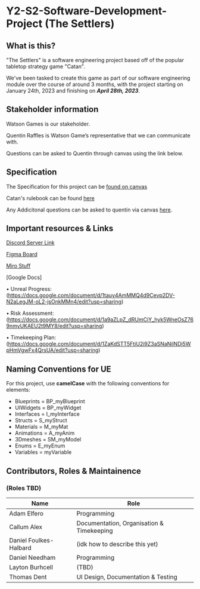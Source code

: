 # Y2-S2-Software-Development-Project (The Settlers)


## What is this?

"The Settlers" is a software engineering project based off of the popular tabletop strategy game "Catan".

We've been tasked to create this game as part of our software engineering module over the course of around 3 months, with the project starting on January 24th, 2023 and finishing on ***April 28th, 2023***.


## Stakeholder information

Watson Games is our stakeholder.

Quentin Raffles is Watson Game’s representative that we can communicate with.

Questions can be asked to Quentin through canvas using the link below.


## Specification

The Specification for this project can be [found on canvas](https://github.com/UoS-CompSci-Team/Y2-S2-Software-Development-Project/files/10490593/SWECoursework2023.1.pdf)

Catan's rulebook can be found [here](https://github.com/UoS-CompSci-Team/Y2-S2-Software-Development-Project/files/10490599/Catan.Rulebook.1.pdf)


Any Addicitonal questions can be asked to quentin via canvas [here](https://canvas.sussex.ac.uk/courses/21660/discussion_topics/278808).


## __Important resources & Links__

[Discord Server Link](https://discord.gg/muWzrvMc)

[Figma Board](https://www.figma.com/file/rEp8yyZT7JQBYX4SyXFvA5/Coursework-Design-Stuff?node-id=0%3A1&t=8FlJQkyzOtbRuUQI-1)

[Miro Stuff](https://miro.com/app/board/uXjVPulpUUM=/?share_link_id=639960897637)

[Google Docs]

• Unreal Progress: (https://docs.google.com/document/d/1tauy4AmMMQ4d9Cevp2DV-N2aLegJM-oL2-jsOnkMMn4/edit?usp=sharing)

• Risk Assessment: (https://docs.google.com/document/d/1a9aZLpZ_dRUmCiY_hyk5WneOsZ769nmyUKAEU2t9MY8/edit?usp=sharing)

• Timekeeping Plan: (https://docs.google.com/document/d/1ZaKdSTT5FtiU2i9Z3aSNaNilNDi5WpHmVgwFx4QrsUA/edit?usp=sharing)


## __Naming Conventions for UE__

For this project, use __camelCase__ with the following conventions for elements:

- Blueprints = BP_myBlueprint
- UIWidgets = BP_myWidget
- Interfaces = I_myInterface
- Structs = S_myStruct
- Materials = M_myMat
- Animations = A_myAnim
- 3Dmeshes = SM_myModel
- Enums = E_myEnum
- Variables = myVariable

## Contributors, Roles & Maintainence 

### (Roles TBD)

| Name      | Role |
| ----------- | ----------- |
| Adam Elfero      | Programming       |
| Callum Alex   | Documentation, Organisation & Timekeeping       |
| Daniel Foulkes-Halbard     |   (idk how to describe this yet)    |
| Daniel Needham  | Programming     |
| Layton Burhcell   | (TBD)      |
| Thomas Dent   | UI Design, Documentation & Testing   |
